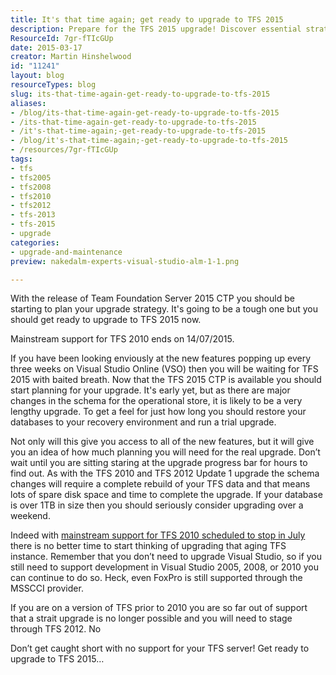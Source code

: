 ```yaml
---
title: It's that time again; get ready to upgrade to TFS 2015
description: Prepare for the TFS 2015 upgrade! Discover essential strategies and tips to ensure a smooth transition before support for TFS 2010 ends. Don't wait!
ResourceId: 7gr-fTIcGUp
date: 2015-03-17
creator: Martin Hinshelwood
id: "11241"
layout: blog
resourceTypes: blog
slug: its-that-time-again-get-ready-to-upgrade-to-tfs-2015
aliases:
- /blog/its-that-time-again-get-ready-to-upgrade-to-tfs-2015
- /its-that-time-again-get-ready-to-upgrade-to-tfs-2015
- /it's-that-time-again;-get-ready-to-upgrade-to-tfs-2015
- /blog/it's-that-time-again;-get-ready-to-upgrade-to-tfs-2015
- /resources/7gr-fTIcGUp
tags:
- tfs
- tfs2005
- tfs2008
- tfs2010
- tfs2012
- tfs-2013
- tfs-2015
- upgrade
categories:
- upgrade-and-maintenance
preview: nakedalm-experts-visual-studio-alm-1-1.png

---
```

With the release of Team Foundation Server 2015 CTP you should be starting to plan your upgrade strategy. It's going to be a tough one but you should get ready to upgrade to TFS 2015 now.

Mainstream support for TFS 2010 ends on 14/07/2015.

If you have been looking enviously at the new features popping up every three weeks on Visual Studio Online (VSO) then you will be waiting for TFS 2015 with baited breath. Now that the TFS 2015 CTP is available you should start planning for your upgrade. It's early yet, but as there are major changes in the schema for the operational store, it is likely to be a very lengthy upgrade. To get a feel for just how long you should restore your databases to your recovery environment and run a trial upgrade.

Not only will this give you access to all of the new features, but it will give you an idea of how much planning you will need for the real upgrade. Don’t wait until you are sitting staring at the upgrade progress bar for hours to find out. As with the TFS 2010 and TFS 2012 Update 1 upgrade the schema changes will require a complete rebuild of your TFS data and that means lots of spare disk space and time to complete the upgrade. If your database is over 1TB in size then you should seriously consider upgrading over a weekend.

Indeed with [mainstream support for TFS 2010 scheduled to stop in July](http://support.microsoft.com/lifecycle/search?sort=PN&alpha=Microsoft+Visual+Studio+Team+Foundation+Server+2010&Filter=FilterNO) there is no better time to start thinking of upgrading that aging TFS instance. Remember that you don’t need to upgrade Visual Studio, so if you still need to support development in Visual Studio 2005, 2008, or 2010 you can continue to do so. Heck, even FoxPro is still supported through the MSSCCI provider.

If you are on a version of TFS prior to 2010 you are so far out of support that a strait upgrade is no longer possible and you will need to stage through TFS 2012. No

Don’t get caught short with no support for your TFS server! Get ready to upgrade to TFS 2015…
